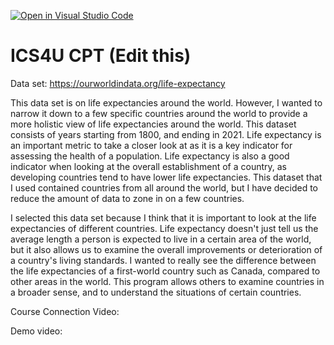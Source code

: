[![Open in Visual Studio Code](https://classroom.github.com/assets/open-in-vscode-c66648af7eb3fe8bc4f294546bfd86ef473780cde1dea487d3c4ff354943c9ae.svg)](https://classroom.github.com/online_ide?assignment_repo_id=9711292&assignment_repo_type=AssignmentRepo)
# ICS4U CPT (Edit this)

Data set: https://ourworldindata.org/life-expectancy

This data set is on life expectancies around the world. However, I wanted to narrow it down to a few specific countries around the world to provide a more holistic view of life expectancies around the world. This dataset consists of years starting from 1800, and ending in 2021. Life expectancy is an important metric to take a closer look at as it is a key indicator for assessing the health of a population. Life expectancy is also a good indicator when looking at the overall establishment of a country, as developing countries tend to have lower life expectancies. This dataset that I used contained countries from all around the world, but I have decided to reduce the amount of data to zone in on a few countries. 

I selected this data set because I think that it is important to look at the life expectancies of different countries. Life expectancy doesn't just tell us the average length a person is expected to live in a certain area of the world, but it also allows us to examine the overall improvements or deterioration of a country's living standards. I wanted to really see the difference between the life expectancies of a first-world country such as Canada, compared to other areas in the world. This program allows others to examine countries in a broader sense, and to understand the situations of certain countries.

Course Connection Video:

Demo video:
